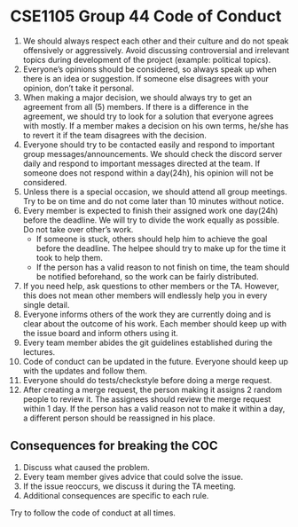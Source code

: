 # CSE1105 Group 44 Code of Conduct

1. We should always respect each other and their culture and do not speak offensively or aggressively. Avoid discussing
   controversial and irrelevant topics during development of the project (example: political topics).
2. Everyone’s opinions should be considered, so always speak up when there is an idea or suggestion. If someone else
   disagrees with your opinion, don’t take it personal.
3. When making a major decision, we should always try to get an agreement from all (5) members. If there is a difference
   in the agreement, we should try to look for a solution that everyone agrees with mostly. If a member makes a decision
   on his own terms, he/she has to revert it if the team disagrees with the decision.
4. Everyone should try to be contacted easily and respond to important group messages/announcements. We should check the
   discord server daily and respond to important messages directed at the team. If someone does not respond within a
   day(24h), his opinion will not be considered.
5. Unless there is a special occasion, we should attend all group meetings. Try to be on time and do not come later than
   10 minutes without notice.
6. Every member is expected to finish their assigned work one day(24h) before the deadline. We will try to divide the
   work equally as possible. Do not take over other’s work.
    * If someone is stuck, others should help him to achieve the goal before the deadline. The helpee should try to make
      up for the time it took to help them.
    * If the person has a valid reason to not finish on time, the team should be notified beforehand, so the work can be
      fairly distributed.
7. If you need help, ask questions to other members or the TA. However, this does not mean other members will endlessly
   help you in every single detail.
8. Everyone informs others of the work they are currently doing and is clear about the outcome of his work. Each member
   should keep up with the issue board and inform others using it.
9. Every team member abides the git guidelines established during the lectures.
10. Code of conduct can be updated in the future. Everyone should keep up with the updates and follow them.
11. Everyone should do tests/checkstyle before doing a merge request.
12. After creating a merge request, the person making it assigns 2 random people to review it. The assignees should review the merge request within 1 day. If the person has a valid reason not to make it within a day, a different person should be reassigned in his place.


## Consequences for breaking the COC

1. Discuss what caused the problem.
2. Every team member gives advice that could solve the issue.
3. If the issue reoccurs, we discuss it during the TA meeting.
4. Additional consequences are specific to each rule.

Try to follow the code of conduct at all times.
